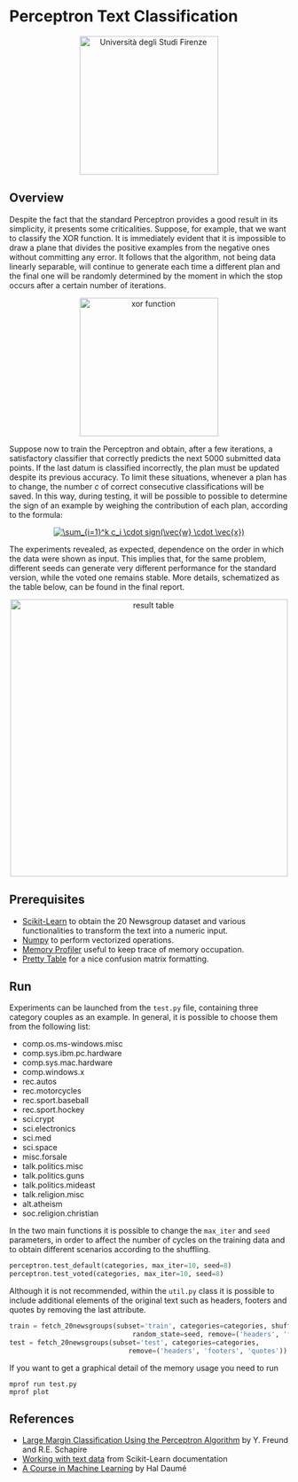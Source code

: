 # Perceptron Text Classification

<p align="center">
    <img src="https://i.imgur.com/lgi4uSY.jpg" width="250" alt="Università degli Studi Firenze"/>
</p>

## Overview

Despite the fact that the standard Perceptron provides a good result in its simplicity, it presents some criticalities. Suppose, for example, that we want to classify the XOR function. It is immediately evident that it is impossible to draw a plane that divides the positive examples from the negative ones without committing any error. It follows that the algorithm, not being data linearly separable, will continue to generate each time a different plan and the final one will be randomly determined by the moment in which the stop occurs after a certain number of iterations. 

<p align="center">
    <img src="https://i.imgur.com/eO6M36Z.png" width="250" alt="xor function" />
</p>
       
Suppose now to train the Perceptron and obtain, after a few iterations, a satisfactory classifier that correctly predicts the next 5000 submitted data points. If the last datum is classified incorrectly, the plan must be updated despite its previous accuracy. To limit these situations, whenever a plan has to change, the number _c_ of correct consecutive classifications will be saved. In this way, during testing, it will be possible to possible to determine the sign of an example by weighing the contribution of each plan, according to the formula:
    
<p align="center">
    <a href="https://www.codecogs.com/eqnedit.php?latex=\sum_{i=1}^k&space;c_i&space;\cdot&space;sign(\vec{w}&space;\cdot&space;\vec{x})" target="_blank"><img      src="https://latex.codecogs.com/gif.latex?\sum_{i=1}^k&space;c_i&space;\cdot&space;sign(\vec{w}&space;\cdot&space;\vec{x})" title="\sum_{i=1}^k c_i \cdot sign(\vec{w} \cdot \vec{x})" /></a>
</p>

The experiments revealed, as expected, dependence on the order in which the data were shown as input. This implies that, for the same problem, different seeds can generate very different performance for the standard version, while the voted one remains stable. More details, schematized as the table below, can be found in the final report.

<p align="center">
    <img src="https://i.imgur.com/zvRXXsQ.png" width="500" alt="result table" />
</p>


## Prerequisites

* [Scikit-Learn](http://scikit-learn.org/stable/index.html#) to obtain the 20 Newsgroup dataset and various functionalities to transform the text into a numeric input.
* [Numpy](http://www.numpy.org/) to perform vectorized operations.
* [Memory Profiler](https://pypi.python.org/pypi/memory_profiler) useful to keep trace of memory occupation.
* [Pretty Table](https://pypi.python.org/pypi/PrettyTable) for a nice confusion matrix formatting.


## Run

Experiments can be launched from the `test.py` file, containing three category couples as an example. In general, it is possible to choose them from the following list:

* comp.os.ms-windows.misc
* comp.sys.ibm.pc.hardware
* comp.sys.mac.hardware
* comp.windows.x
* rec.autos
* rec.motorcycles
* rec.sport.baseball
* rec.sport.hockey
* sci.crypt
* sci.electronics
* sci.med
* sci.space
* misc.forsale
* talk.politics.misc
* talk.politics.guns
* talk.politics.mideast
* talk.religion.misc
* alt.atheism
* soc.religion.christian

In the two main functions it is possible to change the `max_iter` and `seed` parameters, in order to affect the number of cycles on the training data and to obtain different scenarios according to the shuffling.

```python
perceptron.test_default(categories, max_iter=10, seed=8)
perceptron.test_voted(categories, max_iter=10, seed=8)
```

Although it is not recommended, within the ```util.py``` class it is possible to include additional elements of the original text such as headers, footers and quotes by removing the last attribute.

```python
train = fetch_20newsgroups(subset='train', categories=categories, shuffle=True,
                               random_state=seed, remove=('headers', 'footers', 'quotes'))
test = fetch_20newsgroups(subset='test', categories=categories,
                              remove=('headers', 'footers', 'quotes'))
```

If you want to get a graphical detail of the memory usage you need to run

```
mprof run test.py
mprof plot
```

## References

* [Large Margin Classification Using the Perceptron Algorithm](http://cseweb.ucsd.edu/~yfreund/papers/LargeMarginsUsingPerceptron.pdf) by Y. Freund and R.E. Schapire
* [Working with text data](http://scikit-learn.org/stable/tutorial/text_analytics/working_with_text_data.html) from Scikit-Learn documentation
* [A Course in Machine Learning](http://ciml.info/dl/v0_99/ciml-v0_99-ch04.pdf) by Hal Daumé

